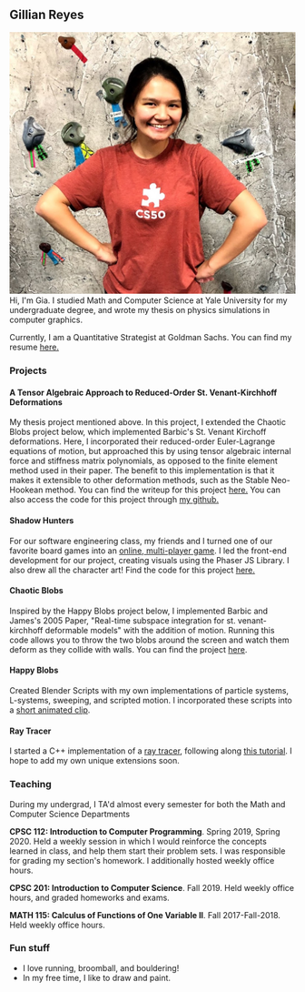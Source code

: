 ## Gillian Reyes
![Image](files/IMG_1689.jpeg)
Hi, I'm Gia. I studied Math and Computer Science at Yale University for my undergraduate degree, and wrote my thesis on physics simulations in computer graphics. 

Currently, I am a Quantitative Strategist at Goldman Sachs. You can find my resume [here.](files/gillian_reyes_resume_graphics_web.pdf)

### Projects
#### A Tensor Algebraic Approach to Reduced-Order St. Venant-Kirchhoff Deformations
My thesis project mentioned above. In this project, I extended the Chaotic Blobs project below, which implemented Barbic's St. Venant Kirchoff deformations. Here, I incorporated their reduced-order Euler-Lagrange equations of motion, but approached this by using tensor algebraic internal force and stiffness matrix polynomials, as opposed to the finite element method used in their paper. The benefit to this implementation is that it makes it extensible to other deformation methods, such as the Stable Neo-Hookean method. You can find the writeup for this project [here.](files/senior_thesis.pdf) You can also access the code for this project through [my github.](https://github.com/giareyes/deformable-objects)

#### Shadow Hunters 
For our software engineering class, my friends and I turned one of our favorite board games into an [online, multi-player game](https://shadowhunters.live/). I led the front-end development for our project, creating visuals using the Phaser JS Library. I also drew all the character art! Find the code for this project [here.](https://github.com/amritrau/shadow-hunters)

#### Chaotic Blobs
Inspired by the Happy Blobs project below, I implemented Barbic and James's 2005 Paper, "Real-time subspace integration for st. venant-kirchhoff deformable models" with the addition of motion. Running this code allows you to throw the two blobs around the screen and watch them deform as they collide with walls. You can find the project [here](https://github.com/giareyes/chaotic-blobs). 

#### Happy Blobs
Created Blender Scripts with my own implementations of particle systems, L-systems, sweeping, and scripted motion. I incorporated these scripts into a [short animated clip](https://www.youtube.com/watch?v=_yVD4_2ke1Q&ab_channel=GiaDoodles).

#### Ray Tracer 
I started a C++ implementation of a [ray tracer](https://github.com/giareyes/raytracer), following along [this tutorial](https://raytracing.github.io/books/RayTracingInOneWeekend.html). I hope to add my own unique extensions soon. 

### Teaching
During my undergrad, I TA'd almost every semester for both the Math and Computer Science Departments

<b>CPSC 112: Introduction to Computer Programming</b>. Spring 2019, Spring 2020. Held a weekly session in which I would reinforce the concepts learned in class, and help them start their problem sets. I was responsible for grading my section's homework. I additionally hosted weekly office hours.

<b>CPSC 201: Introduction to Computer Science</b>. Fall 2019. Held weekly office hours, and graded homeworks and exams. 

<b>MATH 115: Calculus of Functions of One Variable II</b>. Fall 2017-Fall-2018. Held weekly office hours.

### Fun stuff
- I love running, broomball, and bouldering!
- In my free time, I like to draw and paint. 
